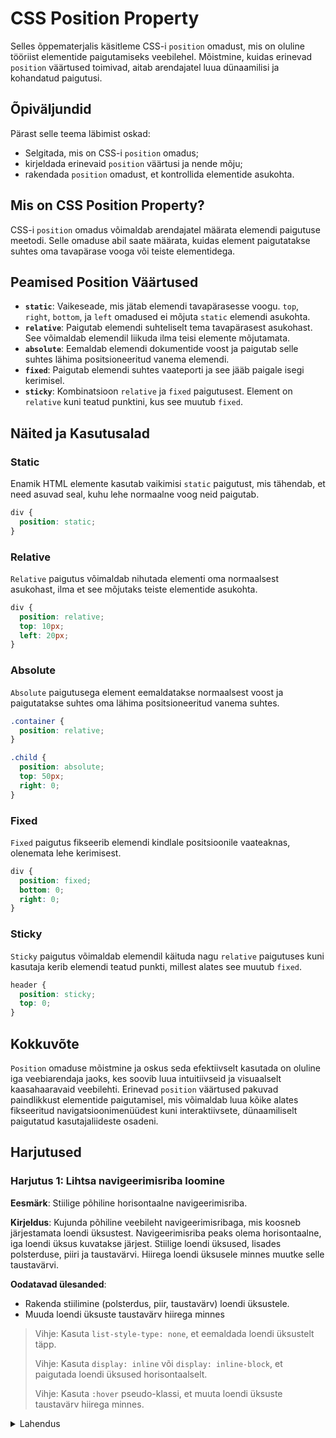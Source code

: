 # CSS Position Property

Selles õppematerjalis käsitleme CSS-i `position` omadust, mis on oluline tööriist elementide paigutamiseks veebilehel. Mõistmine, kuidas erinevad `position` väärtused toimivad, aitab arendajatel luua dünaamilisi ja kohandatud paigutusi.

## Õpiväljundid

Pärast selle teema läbimist oskad:

- Selgitada, mis on CSS-i `position` omadus;
- kirjeldada erinevaid `position` väärtusi ja nende mõju;
- rakendada `position` omadust, et kontrollida elementide asukohta.

## Mis on CSS Position Property?

CSS-i `position` omadus võimaldab arendajatel määrata elemendi paigutuse meetodi. Selle omaduse abil saate määrata, kuidas element paigutatakse suhtes oma tavapärase vooga või teiste elementidega.

## Peamised Position Väärtused

- **`static`**: Vaikeseade, mis jätab elemendi tavapärasesse voogu. `top`, `right`, `bottom`, ja `left` omadused ei mõjuta `static` elemendi asukohta.
- **`relative`**: Paigutab elemendi suhteliselt tema tavapärasest asukohast. See võimaldab elemendil liikuda ilma teisi elemente mõjutamata.
- **`absolute`**: Eemaldab elemendi dokumentide voost ja paigutab selle suhtes lähima positsioneeritud vanema elemendi.
- **`fixed`**: Paigutab elemendi suhtes vaateporti ja see jääb paigale isegi kerimisel.
- **`sticky`**: Kombinatsioon `relative` ja `fixed` paigutusest. Element on `relative` kuni teatud punktini, kus see muutub `fixed`.

## Näited ja Kasutusalad

### Static

Enamik HTML elemente kasutab vaikimisi `static` paigutust, mis tähendab, et need asuvad seal, kuhu lehe normaalne voog neid paigutab.

```css
div {
  position: static;
}
```

### Relative

`Relative` paigutus võimaldab nihutada elementi oma normaalsest asukohast, ilma et see mõjutaks teiste elementide asukohta.

```css
div {
  position: relative;
  top: 10px;
  left: 20px;
}
```

### Absolute

`Absolute` paigutusega element eemaldatakse normaalsest voost ja paigutatakse suhtes oma lähima positsioneeritud vanema suhtes.

```css
.container {
  position: relative;
}

.child {
  position: absolute;
  top: 50px;
  right: 0;
}
```

### Fixed

`Fixed` paigutus fikseerib elemendi kindlale positsioonile vaateaknas, olenemata lehe kerimisest.

```css
div {
  position: fixed;
  bottom: 0;
  right: 0;
}
```

### Sticky

`Sticky` paigutus võimaldab elemendil käituda nagu `relative` paigutuses kuni kasutaja kerib elemendi teatud punkti, millest alates see muutub `fixed`.

```css
header {
  position: sticky;
  top: 0;
}
```

## Kokkuvõte

`Position` omaduse mõistmine ja oskus seda efektiivselt kasutada on oluline iga veebiarendaja jaoks, kes soovib luua intuitiivseid ja visuaalselt kaasahaaravaid veebilehti. Erinevad `position` väärtused pakuvad paindlikkust elementide paigutamisel, mis võimaldab luua kõike alates fikseeritud navigatsioonimenüüdest kuni interaktiivsete, dünaamiliselt paigutatud kasutajaliideste osadeni.

## Harjutused

### Harjutus 1: Lihtsa navigeerimisriba loomine

**Eesmärk**: Stiilige põhiline horisontaalne navigeerimisriba.

**Kirjeldus**: Kujunda põhiline veebileht navigeerimisribaga, mis koosneb järjestamata loendi üksustest. Navigeerimisriba peaks olema horisontaalne, iga loendi üksus kuvatakse järjest. Stiilige loendi üksused, lisades polsterduse, piiri ja taustavärvi. Hiirega loendi üksusele minnes muutke selle taustavärvi.

**Oodatavad ülesanded**:

- Rakenda stiilimine (polsterdus, piir, taustavärv) loendi üksustele.
- Muuda loendi üksuste taustavärv hiirega minnes

> Vihje: Kasuta `list-style-type: none`, et eemaldada loendi üksustelt täpp.
>
> Vihje: Kasuta `display: inline` või `display: inline-block`, et paigutada loendi üksused horisontaalselt.
>
> Vihje: Kasuta `:hover` pseudo-klassi, et muuta loendi üksuste taustavärv hiirega minnes.

<details>
<summary>Lahendus</summary>

```html
<!DOCTYPE html>
<html>
  <head>
    <title>Lihtsa navigeerimisriba loomine</title>
    <link rel="stylesheet" href="style.css">
  </head>
  <body>
    <ul>
      <li>Avaleht</li>
      <li>Meist

</li>
      <li>Kontakt</li>
    </ul>
  </body>
</html>
```

```css
ul {
  list-style-type: none;
  margin: 0;
  padding: 0;
}

li {
  display: inline-block;
  padding: 10px;
  border: 1px solid black;
  background-color: yellow;
}

li:hover {
  background-color: red;
}
```

</details>